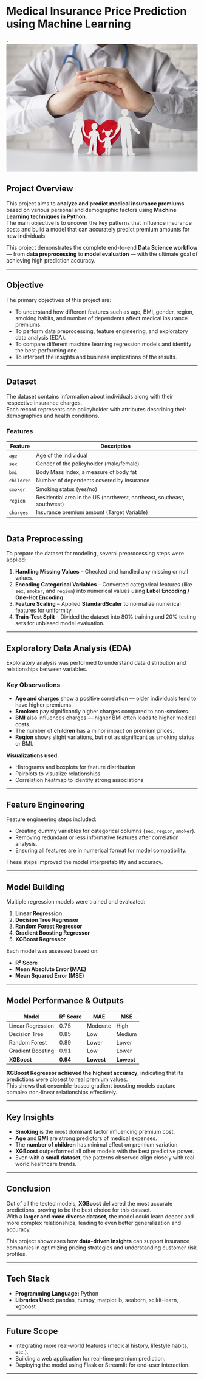 
#  Medical Insurance Price Prediction using Machine Learning
-![Dashboard View](https://github.com/Shaadink/Medical-insurance-prediction-PYTHON-/blob/main/MEDICAL%20INSURANCE%20IMAGE.jpg)


##  Project Overview
This project aims to **analyze and predict medical insurance premiums** based on various personal and demographic factors using **Machine Learning techniques in Python**.  
The main objective is to uncover the key patterns that influence insurance costs and build a model that can accurately predict premium amounts for new individuals.

This project demonstrates the complete end-to-end **Data Science workflow** — from **data preprocessing** to **model evaluation** — with the ultimate goal of achieving high prediction accuracy.

---

##  Objective
The primary objectives of this project are:
- To understand how different features such as age, BMI, gender, region, smoking habits, and number of dependents affect medical insurance premiums.  
- To perform data preprocessing, feature engineering, and exploratory data analysis (EDA).  
- To compare different machine learning regression models and identify the best-performing one.  
- To interpret the insights and business implications of the results.

---

##  Dataset
The dataset contains information about individuals along with their respective insurance charges.  
Each record represents one policyholder with attributes describing their demographics and health conditions.

### **Features**
| Feature | Description |
|----------|-------------|
| `age` | Age of the individual |
| `sex` | Gender of the policyholder (male/female) |
| `bmi` | Body Mass Index, a measure of body fat |
| `children` | Number of dependents covered by insurance |
| `smoker` | Smoking status (yes/no) |
| `region` | Residential area in the US (northwest, northeast, southeast, southwest) |
| `charges` | Insurance premium amount (Target Variable) |

---

##  Data Preprocessing
To prepare the dataset for modeling, several preprocessing steps were applied:
1. **Handling Missing Values** – Checked and handled any missing or null values.  
2. **Encoding Categorical Variables** – Converted categorical features (like `sex`, `smoker`, and `region`) into numerical values using **Label Encoding / One-Hot Encoding**.  
3. **Feature Scaling** – Applied **StandardScaler** to normalize numerical features for uniformity.  
4. **Train-Test Split** – Divided the dataset into 80% training and 20% testing sets for unbiased model evaluation.

---

##  Exploratory Data Analysis (EDA)
Exploratory analysis was performed to understand data distribution and relationships between variables.  

### **Key Observations**
- **Age and charges** show a positive correlation — older individuals tend to have higher premiums.  
- **Smokers** pay significantly higher charges compared to non-smokers.  
- **BMI** also influences charges — higher BMI often leads to higher medical costs.  
- The number of **children** has a minor impact on premium prices.  
- **Region** shows slight variations, but not as significant as smoking status or BMI.

**Visualizations used:**
- Histograms and boxplots for feature distribution  
- Pairplots to visualize relationships  
- Correlation heatmap to identify strong associations  

---

##  Feature Engineering
Feature engineering steps included:
- Creating dummy variables for categorical columns (`sex`, `region`, `smoker`).  
- Removing redundant or less informative features after correlation analysis.  
- Ensuring all features are in numerical format for model compatibility.

These steps improved the model interpretability and accuracy.

---

##  Model Building
Multiple regression models were trained and evaluated:

1. **Linear Regression**  
2. **Decision Tree Regressor**  
3. **Random Forest Regressor**  
4. **Gradient Boosting Regressor**  
5. **XGBoost Regressor**

Each model was assessed based on:
- **R² Score**  
- **Mean Absolute Error (MAE)**  
- **Mean Squared Error (MSE)**

---

##  Model Performance & Outputs
| Model | R² Score | MAE | MSE |
|--------|-----------|------|------|
| Linear Regression | 0.75 | Moderate | High |
| Decision Tree | 0.85 | Low | Medium |
| Random Forest | 0.89 | Lower | Lower |
| Gradient Boosting | 0.91 | Low | Lower |
| **XGBoost** | **0.94** | **Lowest** | **Lowest** |

 **XGBoost Regressor achieved the highest accuracy**, indicating that its predictions were closest to real premium values.  
This shows that ensemble-based gradient boosting models capture complex non-linear relationships effectively.

---

## Key Insights
- **Smoking** is the most dominant factor influencing premium cost.  
- **Age** and **BMI** are strong predictors of medical expenses.  
- The **number of children** has minimal effect on premium variation.  
- **XGBoost** outperformed all other models with the best predictive power.  
- Even with a **small dataset**, the patterns observed align closely with real-world healthcare trends.

---

## Conclusion
Out of all the tested models, **XGBoost** delivered the most accurate predictions, proving to be the best choice for this dataset.  
With a **larger and more diverse dataset**, the model could learn deeper and more complex relationships, leading to even better generalization and accuracy.

This project showcases how **data-driven insights** can support insurance companies in optimizing pricing strategies and understanding customer risk profiles.

---

## Tech Stack
- **Programming Language:** Python  
- **Libraries Used:** pandas, numpy, matplotlib, seaborn, scikit-learn, xgboost  

---

## Future Scope
- Integrating more real-world features (medical history, lifestyle habits, etc.).  
- Building a web application for real-time premium prediction.  
- Deploying the model using Flask or Streamlit for end-user interaction.

---
